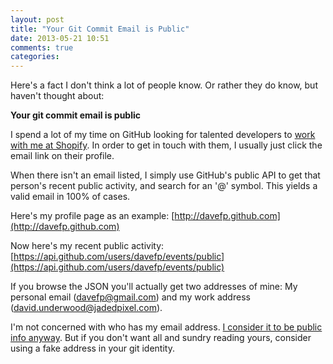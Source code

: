 ```yaml
---
layout: post
title: "Your Git Commit Email is Public"
date: 2013-05-21 10:51
comments: true
categories:
---
```


Here's a fact I don't think a lot of people know. Or rather they do know, but haven't thought about:

__Your git commit email is public__

I spend a lot of my time on GitHub looking for talented developers to [work with me at Shopify](http://shopify.com/careers). In order to get in touch with them, I usually just click the email link on their profile.

When there isn't an email listed, I simply use GitHub's public API to get that person's recent public activity, and search for an '@' symbol. This yields a valid email in 100% of cases.

Here's my profile page as an example: [http://davefp.github.com](http://davefp.github.com)

Now here's my recent public activity: [https://api.github.com/users/davefp/events/public](https://api.github.com/users/davefp/events/public)

If you browse the JSON you'll actually get two addresses of mine: My personal email (davefp@gmail.com) and my work address (david.underwood@jadedpixel.com).

I'm not concerned with who has my email address. [I consider it to be public info anyway](http://theflyingdeveloper.com/why-i-dont-obfuscate-my-email/). But if you don't want all and sundry reading yours, consider using a fake address in your git identity.